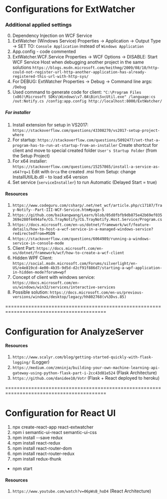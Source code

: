 # Configurations for ExtWatcher

### Additional applied settings 
0. Dependency Injection on WCF Service
1. ExtWatcher (Windows Service) Properties -> Application -> Output Type -> SET TO: `Console Application` instead of `Windows Application`
2. App.config - code commented
3. ExtWatcher.WCF.Service Properties -> WCF Options -> DISABLE: Start WCF Service Host when debugging another project in the same solutions
`https://blogs.msdn.microsoft.com/keithmg/2009/08/10/http-could-not-register-url-http-another-application-has-already-registered-this-url-with-http-sys/`
4. For DEBUG: ExtWatcher Properties -> Debug -> Command line args: `/Debug`
5. Used command to generate code for client: `"C:\Program Files (x86)\Microsoft SDKs\Windows\v7.0A\Bin\SvcUtil.exe" /language:cs /out:Notify.cs /config:app.config http://localhost:8000/ExtWatcher/`

##### For installer
1. Install extension for setup in VS2017: `https://stackoverflow.com/questions/43308270/vs2017-setup-project-where`
2. For startup: `https://stackoverflow.com/questions/5092477/set-that-a-program-has-to-run-at-startup-from-an-installer`
    Create shortcut for client and move to special created folder `User's Startup Folder` (from the Setup Project)
3. For x64 installer: `https://stackoverflow.com/questions/15257865/install-a-service-as-x64?rq=1`
    Edit with `Orca` the created .msi from Setup: change InstallUtilLib.dll - to load x64 version
4. Set service (`serviceInstaller`) to run Automatic (Delayed Start = true)



#### Resources
1. `https://www.codeguru.com/csharp/.net/net_wcf/article.php/c17187/Tray-Notify--Part-III-WCF-Service.htm#page-5`
2. `https://github.com/baikangwang/Learn/blob/05d8fbfb9db875e42b69ef035369e280f4494afe/CG.TrayNotify/CG.TrayNotify.Host.Service/Program.cs`
3. `https://docs.microsoft.com/en-us/dotnet/framework/wcf/feature-details/how-to-host-a-wcf-service-in-a-managed-windows-service?redirectedfrom=MSDN`
4. `https://stackoverflow.com/questions/6064989/running-a-windows-service-in-console-mode`
5. Client Part: `https://docs.microsoft.com/en-us/dotnet/framework/wcf/how-to-create-a-wcf-client`
6. Hidden WPF Client: `https://social.msdn.microsoft.com/Forums/silverlight/en-US/e4e819cd-4e00-4b35-9d5d-d2cf91f886d7/starting-a-wpf-application-in-hidden-mode?forum=wpf`
7. Concept of client with windows service: `https://docs.microsoft.com/en-us/windows/win32/services/interactive-services`
8. Possible solution: `https://docs.microsoft.com/en-us/previous-versions/windows/desktop/legacy/hh802768(v%3Dvs.85)`

=========================================================================================

# Configuration for AnalyzeServer

#### Resources
1. `https://www.scalyr.com/blog/getting-started-quickly-with-flask-logging/` (Logger)
2. `https://medium.com/zmninja/building-your-own-machine-learning-api-gateway-using-python-flask-part-i-2cc43d81e524` (Flask Architecture)
3. `https://github.com/danidee10/Votr` (Flask + React deployed to heroku)

=========================================================================================

# Configuration for React UI
1. npx create-react-app react-extwatcher
2. npm i semantic-ui-react semantic-ui-css
3. npm install --save redux
4. npm install react-redux
5. npm install react-router-dom
6. npm install react-router-redux
7. npm install redux-thunk
* npm start

#### Resources
1. `https://www.youtube.com/watch?v=06pWsB_hoD4` (React Architecture)
